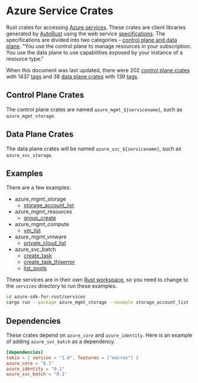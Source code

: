 # Azure Service Crates

Rust crates for accessing [Azure services](https://azure.microsoft.com/services/). These crates are client libraries generated by [AutoRust](autorust) using the web service [specifications](https://github.com/Azure/azure-rest-api-specs/tree/master/specification). The specifications are divided into two categories - [control plane and data plane](https://docs.microsoft.com/azure/azure-resource-manager/management/control-plane-and-data-plane). "You use the control plane to manage resources in your subscription. You use the data plane to use capabilities exposed by your instance of a resource type."

When this document was last updated, there were 202 [control plane crates](mgmt) with 1437 [tags](api-versions.md) and 38 [data plane crates](svc) with 139 [tags](api-versions.md).

## Control Plane Crates
The control plane crates are named `azure_mgmt_${servicename}`, such as `azure_mgmt_storage`.

## Data Plane Crates
The data plane crates will be named `azure_svc_${servicename}`, such as `azure_svc_storage`.

## Examples
There are a few examples:
- azure_mgmt_storage
    - [storage_account_list](mgmt/storage/examples/storage_account_list.rs)
- azure_mgmt_resources
    - [group_create](mgmt/resources/examples/group_create.rs)
- azure_mgmt_compute
    - [vm_list](mgmt/compute/examples/vm_list.rs)
- azure_mgmt_vmware
    - [private_cloud_list](mgmt/vmware/examples/private_cloud_list.rs)
- azure_svc_batch
    - [create_task](svc/batch/examples/create_task.rs)
    - [create_task_thiserror](svc/batch/examples/create_task_thiserror.rs)
    - [list_pools](svc/batch/examples/list_pools.rs)

These services are in their own [Rust workspace](Cargo.toml), so you need to change to the `services` directory to run these examples.
``` sh
cd azure-sdk-for-rust/services
cargo run --package azure_mgmt_storage --example storage_account_list
```

## Dependencies
These crates depend on `azure_core` and `azure_identity`. Here is an example of adding `azure_svc_batch` as a dependency.

``` toml
[dependencies]
tokio = { version = "1.0", features = ["macros"] }
azure_core = "0.1"
azure_identity = "0.1"
azure_svc_batch = "0.1"
```

